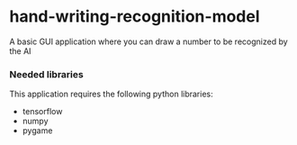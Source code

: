 # hand-writing-recognition-model
A basic GUI application where you can draw a number to be recognized by the AI

### Needed libraries
This application requires the following python libraries:

* tensorflow
* numpy
* pygame

